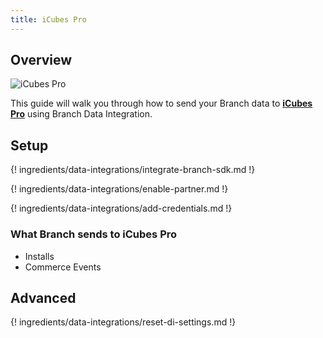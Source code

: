 ```yaml
---
title: iCubes Pro
---
```

## Overview

![iCubes Pro](https://cdn.branch.io/branch-assets/email-providers/388787843096400122/icubespro-1538185683767.png)

This guide will walk you through how to send your Branch data to **[iCubes Pro](https://icubespro.com/)** using Branch Data Integration.



## Setup

{! ingredients/data-integrations/integrate-branch-sdk.md !}

{! ingredients/data-integrations/enable-partner.md !}

{! ingredients/data-integrations/add-credentials.md !}

### What Branch sends to iCubes Pro

* Installs
* Commerce Events

## Advanced

{! ingredients/data-integrations/reset-di-settings.md !}
